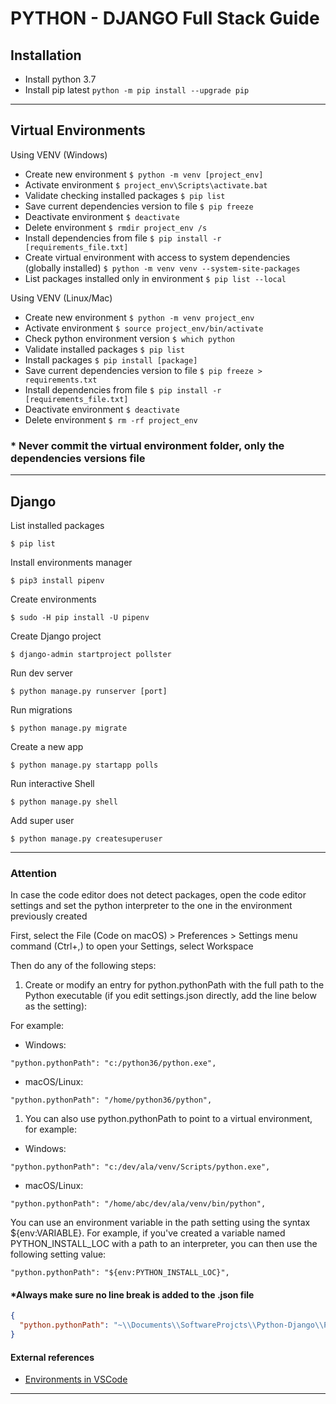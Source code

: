 # PYTHON - DJANGO Full Stack Guide

## Installation

- Install python 3.7
- Install pip latest `python -m pip install --upgrade pip`

---

## Virtual Environments

Using VENV (Windows)

- Create new environment `$ python -m venv [project_env]`
- Activate environment `$ project_env\Scripts\activate.bat`
- Validate checking installed packages `$ pip list`
- Save current dependencies version to file `$ pip freeze`
- Deactivate environment `$ deactivate`
- Delete environment `$ rmdir project_env /s`
- Install dependencies from file `$ pip install -r [requirements_file.txt]`
- Create virtual environment with access to system dependencies (globally installed) `$ python -m venv venv --system-site-packages`
- List packages installed only in environment `$ pip list --local`

Using VENV (Linux/Mac)

- Create new environment `$ python -m venv project_env`
- Activate environment `$ source project_env/bin/activate`
- Check python environment version `$ which python`
- Validate installed packages `$ pip list`
- Install packages `$ pip install [package]`
- Save current dependencies version to file `$ pip freeze > requirements.txt`
- Install dependencies from file `$ pip install -r [requirements_file.txt]`
- Deactivate environment `$ deactivate`
- Delete environment `$ rm -rf project_env`

### \* Never commit the virtual environment folder, only the dependencies versions file

---

## Django

List installed packages

`$ pip list`

Install environments manager

`$ pip3 install pipenv`

Create environments

`$ sudo -H pip install -U pipenv`

Create Django project

`$ django-admin startproject pollster`

Run dev server

`$ python manage.py runserver [port]`

Run migrations

`$ python manage.py migrate`

Create a new app

`$ python manage.py startapp polls`

Run interactive Shell

`$ python manage.py shell`

Add super user

`$ python manage.py createsuperuser`

---

### Attention

In case the code editor does not detect packages, open the code editor settings and set the python interpreter to the one in the environment previously created

First, select the File (Code on macOS) > Preferences > Settings menu command (Ctrl+,) to open your Settings, select Workspace

Then do any of the following steps:

1. Create or modify an entry for python.pythonPath with the full path to the Python executable (if you edit settings.json directly, add the line below as the setting):

For example:

- Windows:

`"python.pythonPath": "c:/python36/python.exe",`

- macOS/Linux:

`"python.pythonPath": "/home/python36/python",`

1. You can also use python.pythonPath to point to a virtual environment, for example:

- Windows:

`"python.pythonPath": "c:/dev/ala/venv/Scripts/python.exe",`

- macOS/Linux:

`"python.pythonPath": "/home/abc/dev/ala/venv/bin/python",`

You can use an environment variable in the path setting using the syntax \${env:VARIABLE}. For example, if you've created a variable named PYTHON_INSTALL_LOC with a path to an interpreter, you can then use the following setting value:

`"python.pythonPath": "${env:PYTHON_INSTALL_LOC}",`

#### \*Always make sure no line break is added to the .json file

```json
{
  "python.pythonPath": "~\\Documents\\SoftwareProjcts\\Python-Django\\Python-Django\\venv\\Scripts\\python.exe"
}
```

#### External references

- [Environments in VSCode]('https://code.visualstudio.com/docs/python/environments')

---
